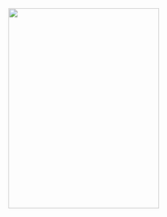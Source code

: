 
<img src="https://github.com/user-attachments/assets/bbe164f2-0ccc-4fed-b8ba-54f2ab7ea76a" width="300" height="400" align="left" />
